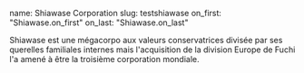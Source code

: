 name: Shiawase Corporation
slug: testshiawase
on_first: "Shiawase.on_first"
on_last: "Shiawase.on_last"

Shiawase est une mégacorpo aux valeurs conservatrices divisée par ses querelles familiales internes mais l'acquisition de la division Europe de Fuchi l'a amené à être la troisième corporation mondiale. 
